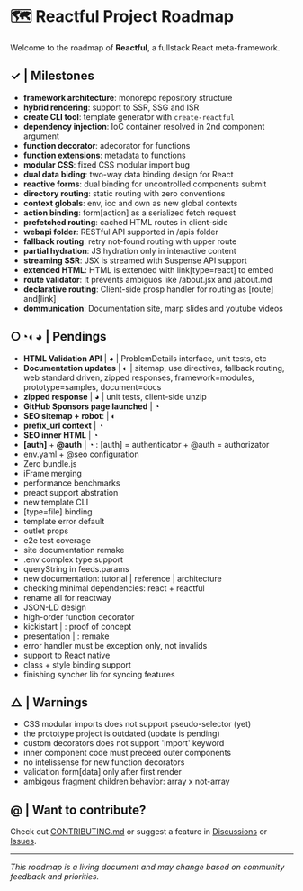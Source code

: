 # 🗺️ Reactful Project Roadmap

Welcome to the roadmap of **Reactful**, a fullstack React meta-framework.

## ✓ | Milestones

- **framework architecture**: monorepo repository structure  
- **hybrid rendering**: support to SSR, SSG and ISR 
- **create CLI tool**: template generator with `create-reactful` 
- **dependency injection**: IoC container resolved in 2nd component argument 
- **function decorator**: adecorator for functions 
- **function extensions**: metadata to functions 
- **modular CSS**: fixed CSS modular import bug 
- **dual data biding**: two-way data binding design for React 
- **reactive forms**: dual binding for uncontrolled components submit 
- **directory routing**: static routing with zero conventions 
- **context globals**: env, ioc and own as new global contexts 
- **action binding**: form[action] as a serialized fetch request 
- **prefetched routing**: cached HTML routes in client-side
- **webapi folder**: RESTful API supported in /apis folder 
- **fallback routing**: retry not-found routing with upper route 
- **partial hydration**: JS hydration only in interactive content 
- **streaming SSR**: JSX is streamed with Suspense API support 
- **extended HTML**: HTML is extended with link[type=react] to embed 
- **route validator**: It prevents ambiguos like /about.jsx and /about.md 
- **declarative routing**: Client-side prosp handler for routing as [route] and[link] 
- **dommunication**: Documentation site, marp slides and youtube videos 

## ○◔◐◕  | Pendings 

 - **HTML Validation API** | ◕ | ProblemDetails interface, unit tests, etc
 - **Documentation updates** | ◐ | sitemap, use directives, fallback routing, web standard driven, zipped responses, framework=modules, prototype=samples, document=docs
 - **zipped response** | ◕ | unit tests, client-side unzip
 - **GitHub Sponsors page launched** | ◔
 - **SEO sitemap + robot**: | ◐
 - **prefix_url context** | ◔
 - **SEO inner HTML** | ◔
 - **[auth]** + **@auth** | ◔ : [auth] = authenticator + @auth = authorizator
 - env.yaml + @seo configuration 
 - Zero bundle.js
 - iFrame merging
 - performance benchmarks
 - preact support abstration
 - new template CLI
 - [type=file] binding
 - template error default
 - outlet props
 - e2e test coverage 
 - site documentation remake
 - .env complex type support
 - queryString in feeds.params
 - new documentation: tutorial | reference | architecture
 - checking minimal dependencies: react + reactful
 - rename all for reactway
 - JSON-LD design
 - high-order function decorator
 - kickistart | : proof of concept
 - presentation | : remake   
 - error handler must be exception only, not invalids
 - support to React native
 - class + style binding support
 - finishing syncher lib for syncing features
 
## △ | Warnings

- CSS modular imports does not support pseudo-selector (yet)
- the prototype project is outdated (update is pending)
- custom decorators does not support 'import' keyword
- inner component code must preceed outer components
- no intelissense for new function decorators
- validation form[data] only after first render
- ambigous fragment children behavior: array x not-array

## @ | Want to contribute?

Check out [CONTRIBUTING.md](./CONTRIBUTING.md) or suggest a feature in [Discussions](https://github.com/your-repo/discussions) or [Issues](https://github.com/your-repo/issues).

---

_This roadmap is a living document and may change based on community feedback and priorities._
